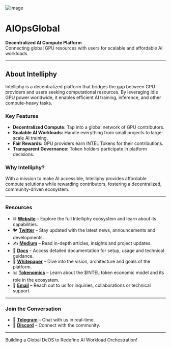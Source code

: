 ![image](https://intelliphy.ai/github/cover.jpg)
# **AIOpsGlobal**

**Decentralized AI Compute Platform**  
Connecting global GPU resources with users for scalable and affordable AI workloads.

---

## **About Intelliphy**  
Intelliphy is a decentralized platform that bridges the gap between GPU providers and users seeking computational resources. By leveraging idle GPU power worldwide, it enables efficient AI training, inference, and other compute-heavy tasks.

### **Key Features**  
- **Decentralized Compute:** Tap into a global network of GPU contributors.  
- **Scalable AI Workloads:** Handle everything from small projects to large-scale AI training.  
- **Fair Rewards:** GPU providers earn INTEL Tokens for their contributions.  
- **Transparent Governance:** Token holders participate in platform decisions.

### **Why Intelliphy?**  
With a mission to make AI accessible, Intelliphy provides affordable compute solutions while rewarding contributors, fostering a decentralized, community-driven ecosystem.

---

### **Resources**

- 🌐 **[Website](https://intelliphy.ai)** – Explore the full Intelliphy ecosystem and learn about its capabilities.
- 🐦 **[Twitter](https://x.com/Intelliphy)** – Stay updated with the latest news, announcements and developments.
- ✍️ **[Medium](https://intelliphy.medium.com)** – Read in-depth articles, insights and project updates.
- 📘 **[Docs](https://docs.intelliphy.ai)** – Access detailed documentation for setup, usage and technical guidance.
- 📄 **[Whitepaper](https://intelliphy.ai)** – Dive into the vision, architecture and goals of the platform.
- 📊 **[Tokenomics](https://docs.intelliphy.ai/tokenomics)** – Learn about the $INTEL token economic model and its role in the ecosystem.
- 📧 **[Email](mailto:contact@intelliphy.ai)** – Reach out to us for inquiries, collaborations or technical support.

---

### **Join the Conversation**
- 🔗 **[Telegram](https://t.me/Intelliphy)** – Chat with us in real-time.
- 💬 **[Discord](https://discord.gg/Intelliphy)** – Connect with the community.  

---

Building a Global DeOS to Redefine AI Workload Orchestration!
